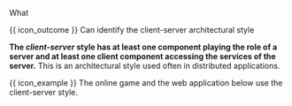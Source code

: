 <span id="title">What</span>

<span id="prereqs"></span>


<span id="outcomes">{{ icon_outcome }} Can identify the client-server architectural style</span>

<div id="body">

**The _client-server_ style has at least one component playing the role of a server and at least one client component accessing the services of the server.** This is an architectural style used often in distributed applications.

<pic src="{{baseUrl}}/architecture/architecturalStyles/clientServer/what/images/clientServer.png" height="120" />
<p/>

<box>

{{ icon_example }} The online game and the web application below use the client-server style.

<pic src="{{baseUrl}}/architecture/architecturalStyles/clientServer/what/images/clientServerExamples.png" height="200" />


</box>

</div>

<div id="extras">
</div>
